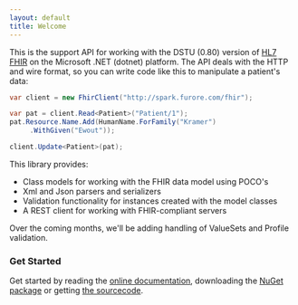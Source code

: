 ```yaml
---
layout: default
title: Welcome
---
```


This is the support API for working with the DSTU (0.80) version of [HL7 FHIR][1] on the Microsoft .NET (dotnet) platform. The API deals with the HTTP and wire format, so you can write code like this to manipulate a patient's data: 

```csharp
var client = new FhirClient("http://spark.furore.com/fhir");

var pat = client.Read<Patient>("Patient/1");
pat.Resource.Name.Add(HumanName.ForFamily("Kramer")
   	 .WithGiven("Ewout"));

client.Update<Patient>(pat);
```

This library provides:

* Class models for working with the FHIR data model using POCO's
* Xml and Json parsers and serializers
* Validation functionality for instances created with the model classes
* A REST client for working with FHIR-compliant servers

Over the coming months, we'll be adding handling of ValueSets and Profile validation.

### Get Started
Get started by reading the [online documentation](docu-index.html), downloading the [NuGet package][2] or getting [the sourcecode][3].


[1]: http://www.hl7.org/fhir
[2]: http://www.nuget.org/packages/Hl7.Fhir
[3]: http://www.github.com/ewoutkramer/fhir-net-api
